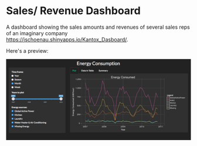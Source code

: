 # Sales/ Revenue Dashboard

A dashboard showing the sales amounts and revenues of several sales reps of an imaginary company https://jschoenau.shinyapps.io/Kantox_Dasboard/.

Here's a preview:

![energy shiny app preview](https://github.com/jorgschonau/shiny/blob/master/images/preview_energy_shinyapp.png)
